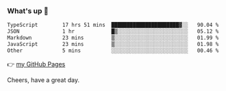 ### What's up 👋

<!--START_SECTION:waka-->

```txt
TypeScript        17 hrs 51 mins  ██████████████████████▓░░   90.04 %
JSON              1 hr            █▒░░░░░░░░░░░░░░░░░░░░░░░   05.12 %
Markdown          23 mins         ▒░░░░░░░░░░░░░░░░░░░░░░░░   01.99 %
JavaScript        23 mins         ▒░░░░░░░░░░░░░░░░░░░░░░░░   01.98 %
Other             5 mins          ░░░░░░░░░░░░░░░░░░░░░░░░░   00.46 %
```

<!--END_SECTION:waka-->

👉 [my GitHub Pages](https://ykzhukian.github.io)

Cheers, have a great day.

